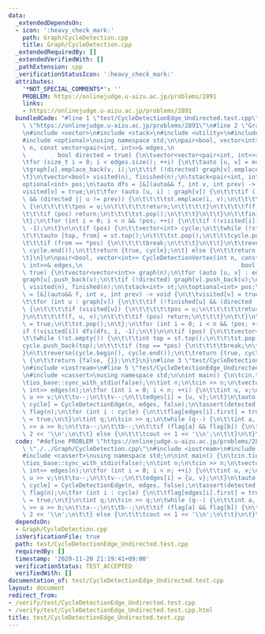 ```yaml
---
data:
  _extendedDependsOn:
  - icon: ':heavy_check_mark:'
    path: Graph/CycleDetection.cpp
    title: Graph/CycleDetection.cpp
  _extendedRequiredBy: []
  _extendedVerifiedWith: []
  _pathExtension: cpp
  _verificationStatusIcon: ':heavy_check_mark:'
  attributes:
    '*NOT_SPECIAL_COMMENTS*': ''
    PROBLEM: https://onlinejudge.u-aizu.ac.jp/problems/2891
    links:
    - https://onlinejudge.u-aizu.ac.jp/problems/2891
  bundledCode: "#line 1 \"test/CycleDetectionEdge_Undirected.test.cpp\"\n#define PROBLEM\
    \ \"https://onlinejudge.u-aizu.ac.jp/problems/2891\"\n#line 2 \"Graph/CycleDetection.cpp\"\
    \n#include <vector>\n#include <stack>\n#include <utility>\n#include <algorithm>\n\
    #include <optional>\nusing namespace std;\n\npair<bool, vector<int>> CycleDetectionEdge(int\
    \ n, const vector<pair<int, int>>& edges,\n                                  \
    \         bool directed = true) {\n\tvector<vector<pair<int, int>>> graph(n);\n\
    \tfor (size_t i = 0; i < edges.size(); ++i) {\n\t\tauto [u, v] = edges[i];\n\t\
    \tgraph[u].emplace_back(v, i);\n\t\tif (!directed) graph[v].emplace_back(u, i);\n\
    \t}\n\tvector<bool> visited(n), finished(n);\n\tstack<pair<int, int>> st;\n\t\
    optional<int> pos;\n\tauto dfs = [&](auto&& f, int v, int prev) -> void {\n\t\t\
    visited[v] = true;\n\t\tfor (auto [u, i] : graph[v]) {\n\t\t\tif (!finished[u]\
    \ && (directed || u != prev)) {\n\t\t\t\tst.emplace(i, v);\n\t\t\t\tif (visited[u])\
    \ {\n\t\t\t\t\tpos = u;\n\t\t\t\t\treturn;\n\t\t\t\t}\n\t\t\t\tf(f, u, v);\n\t\
    \t\t\tif (pos) return;\n\t\t\t\tst.pop();\n\t\t\t}\n\t\t}\n\t\tfinished[v] = true;\n\
    \t};\n\tfor (int i = 0; i < n && !pos; ++i) {\n\t\tif (!visited[i]) dfs(dfs, i,\
    \ -1);\n\t}\n\n\tif (pos) {\n\t\tvector<int> cycle;\n\t\twhile (!st.empty()) {\n\
    \t\t\tauto [top, from] = st.top();\n\t\t\tst.pop();\n\t\t\tcycle.push_back(top);\n\
    \t\t\tif (from == *pos) {\n\t\t\t\tbreak;\n\t\t\t}\n\t\t}\n\t\treverse(cycle.begin(),\
    \ cycle.end());\n\t\treturn {true, cycle};\n\t} else {\n\t\treturn {false, {}};\n\
    \t}\n}\n\npair<bool, vector<int>> CycleDetectionVertex(int n, const vector<pair<int,\
    \ int>>& edges,\n                                             bool directed =\
    \ true) {\n\tvector<vector<int>> graph(n);\n\tfor (auto [u, v] : edges) {\n\t\t\
    graph[u].push_back(v);\n\t\tif (!directed) graph[v].push_back(u);\n\t}\n\tvector<bool>\
    \ visited(n), finished(n);\n\tstack<int> st;\n\toptional<int> pos;\n\tauto dfs\
    \ = [&](auto&& f, int v, int prev) -> void {\n\t\tvisited[v] = true;\n\t\tst.push(v);\n\
    \t\tfor (int u : graph[v]) {\n\t\t\tif (!finished[u] && (directed || u != prev))\
    \ {\n\t\t\t\tif (visited[u]) {\n\t\t\t\t\tpos = u;\n\t\t\t\t\treturn;\n\t\t\t\t\
    }\n\t\t\t\tf(f, u, v);\n\t\t\t\tif (pos) return;\n\t\t\t}\n\t\t}\n\t\tfinished[v]\
    \ = true;\n\t\tst.pop();\n\t};\n\tfor (int i = 0; i < n && !pos; ++i) {\n\t\t\
    if (!visited[i]) dfs(dfs, i, -1);\n\t}\n\n\tif (pos) {\n\t\tvector<int> cycle;\n\
    \t\twhile (!st.empty()) {\n\t\t\tint top = st.top();\n\t\t\tst.pop();\n\t\t\t\
    cycle.push_back(top);\n\t\t\tif (top == *pos) {\n\t\t\t\tbreak;\n\t\t\t}\n\t\t\
    }\n\t\treverse(cycle.begin(), cycle.end());\n\t\treturn {true, cycle};\n\t} else\
    \ {\n\t\treturn {false, {}};\n\t}\n}\n#line 3 \"test/CycleDetectionEdge_Undirected.test.cpp\"\
    \n#include <iostream>\n#line 5 \"test/CycleDetectionEdge_Undirected.test.cpp\"\
    \n#include <cassert>\nusing namespace std;\n\nint main() {\n\tcin.tie(nullptr);\n\
    \tios_base::sync_with_stdio(false);\n\tint n;\n\tcin >> n;\n\tvector<pair<int,\
    \ int>> edges(n);\n\tfor (int i = 0; i < n; ++i) {\n\t\tint u, v;\n\t\tcin >>\
    \ u >> v;\n\t\tu--;\n\t\tv--;\n\t\tedges[i] = {u, v};\n\t}\n\tauto [detected,\
    \ cycle] = CycleDetectionEdge(n, edges, false);\n\tassert(detected);\n\tvector<bool>\
    \ flag(n);\n\tfor (int i : cycle) {\n\t\tflag[edges[i].first] = true;\n\t\tflag[edges[i].second]\
    \ = true;\n\t}\n\tint q;\n\tcin >> q;\n\twhile (q--) {\n\t\tint a, b;\n\t\tcin\
    \ >> a >> b;\n\t\ta--;\n\t\tb--;\n\t\tif (flag[a] && flag[b]) {\n\t\t\tcout <<\
    \ 2 << '\\n';\n\t\t} else {\n\t\t\tcout << 1 << '\\n';\n\t\t}\n\t}\n}\n"
  code: "#define PROBLEM \"https://onlinejudge.u-aizu.ac.jp/problems/2891\"\n#include\
    \ \"./../Graph/CycleDetection.cpp\"\n#include <iostream>\n#include <vector>\n\
    #include <cassert>\nusing namespace std;\n\nint main() {\n\tcin.tie(nullptr);\n\
    \tios_base::sync_with_stdio(false);\n\tint n;\n\tcin >> n;\n\tvector<pair<int,\
    \ int>> edges(n);\n\tfor (int i = 0; i < n; ++i) {\n\t\tint u, v;\n\t\tcin >>\
    \ u >> v;\n\t\tu--;\n\t\tv--;\n\t\tedges[i] = {u, v};\n\t}\n\tauto [detected,\
    \ cycle] = CycleDetectionEdge(n, edges, false);\n\tassert(detected);\n\tvector<bool>\
    \ flag(n);\n\tfor (int i : cycle) {\n\t\tflag[edges[i].first] = true;\n\t\tflag[edges[i].second]\
    \ = true;\n\t}\n\tint q;\n\tcin >> q;\n\twhile (q--) {\n\t\tint a, b;\n\t\tcin\
    \ >> a >> b;\n\t\ta--;\n\t\tb--;\n\t\tif (flag[a] && flag[b]) {\n\t\t\tcout <<\
    \ 2 << '\\n';\n\t\t} else {\n\t\t\tcout << 1 << '\\n';\n\t\t}\n\t}\n}"
  dependsOn:
  - Graph/CycleDetection.cpp
  isVerificationFile: true
  path: test/CycleDetectionEdge_Undirected.test.cpp
  requiredBy: []
  timestamp: '2020-11-20 21:19:41+09:00'
  verificationStatus: TEST_ACCEPTED
  verifiedWith: []
documentation_of: test/CycleDetectionEdge_Undirected.test.cpp
layout: document
redirect_from:
- /verify/test/CycleDetectionEdge_Undirected.test.cpp
- /verify/test/CycleDetectionEdge_Undirected.test.cpp.html
title: test/CycleDetectionEdge_Undirected.test.cpp
---
```

